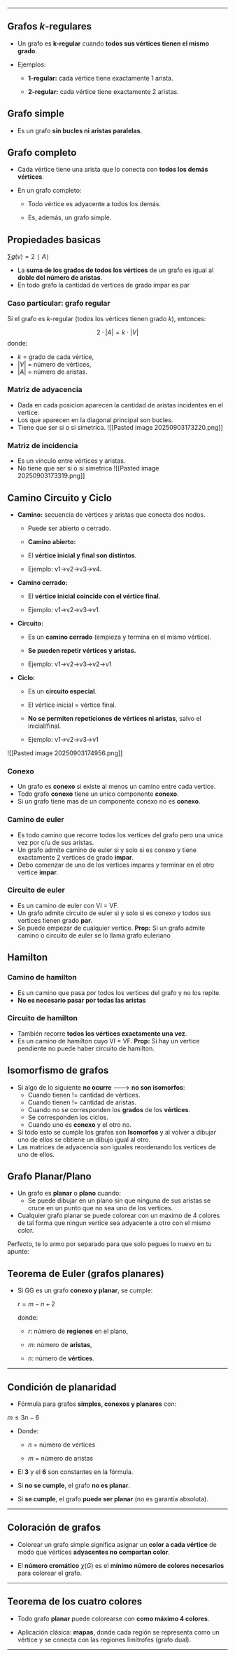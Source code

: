 -- -
## Grafos _k_-regulares

- Un grafo es **k-regular** cuando **todos sus vértices tienen el mismo grado**.
    
- Ejemplos:
    
    - **1-regular:** cada vértice tiene exactamente 1 arista.
        
    - **2-regular:** cada vértice tiene exactamente 2 aristas.
        

## Grafo simple

- Es un grafo **sin bucles ni aristas paralelas**.
    
## Grafo completo

- Cada vértice tiene una arista que lo conecta con **todos los demás vértices**.
    
- En un grafo completo:
    
    - Todo vértice es adyacente a todos los demás.
        
    - Es, además, un grafo simple.
        

## Propiedades basicas

$∑g⁡(v)=2∣A∣$

- La **suma de los grados de todos los vértices** de un grafo es igual al **doble del número de aristas**.
- En todo grafo la cantidad de vertices de grado impar es par
### Caso particular: grafo regular
Si el grafo es $k$-regular (todos los vértices tienen grado $k$), entonces:

$$
2 \cdot |A| = k \cdot |V| 
$$
donde:
- $k$ = grado de cada vértice,  
- $|V|$ = número de vértices,  
- $|A|$ = número de aristas.

### Matriz de adyacencia
- Dada en cada posicion aparecen la cantidad de aristas incidentes en el vertice.
- Los que aparecen en la diagonal principal son bucles.
- Tiene que ser si o si simetrica.
![[Pasted image 20250903173220.png]]

### Matriz de incidencia
- Es un vinculo entre vértices y aristas.
- No tiene que ser si o si simetrica
![[Pasted image 20250903173319.png]]

##  Camino Circuito y Ciclo

- **Camino:** secuencia de vértices y aristas que conecta dos nodos.  
	- Puede ser abierto o cerrado.
    - **Camino abierto:**
    
    - El **vértice inicial y final son distintos**.
        
    - Ejemplo: v1→v2→v3→v4​.
        
- **Camino cerrado:**
    
    - El **vértice inicial coincide con el vértice final**.
        
    - Ejemplo: v1→v2→v3→v1​.

- **Circuito:**
    
    - Es un **camino cerrado** (empieza y termina en el mismo vértice).
        
    - **Se pueden repetir vértices y aristas.**
        
    - Ejemplo: v1→v2→v3→v2→v1
        

- **Ciclo:**
    
    - Es un **circuito especial**.
        
    - El vértice inicial = vértice final.
        
    - **No se permiten repeticiones de vértices ni aristas**, salvo el inicial/final.
        
    - Ejemplo: v1→v2→v3→v1
        
![[Pasted image 20250903174956.png]]

### Conexo
- Un grafo es **conexo** si existe al menos un camino entre cada vertice.
- Todo grafo **conexo** tiene un unico componente **conexo**.
- Si un grafo tiene mas de un componente conexo no es **conexo**.

### Camino de euler
- Es todo camino que recorre todos los vertices del grafo pero una unica vez por c/u de sus aristas.
- Un grafo admite camino de euler si y solo si es conexo y tiene exactamente 2 vertices de grado **impar**.
- Debo comenzar de uno de los vertices impares y terminar en el otro vertice **impar**.

### Circuito de euler
- Es un camino de euler con  VI = VF.
- Un grafo admite circuito de euler si y solo si es conexo y todos sus vertices tienen grado **par**.
- Se puede empezar de cualquier vertice.
**Prop:** Si un grafo admite camino o circuito de euler se lo llama grafo euleriano

## Hamilton

### Camino de hamilton
- Es un camino que pasa por todos los vertices del grafo y no los repite.
- **No es necesario pasar por todas las aristas**

### Circuito de hamilton
- También recorre **todos los vértices exactamente una vez**.
- Es un camino de hamilton cuyo VI = VF.
**Prop:** Si hay un vertice pendiente no puede haber circuito de hamilton.

## Isomorfismo de grafos
- Si algo de lo siguiente **no ocurre** ---> **no son isomorfos**: 
	- Cuando tienen != cantidad de vértices.
	- Cuando tienen != cantidad de aristas.
	- Cuando no se corresponden los **grados** de los **vértices**.
	- Se corresponden los ciclos.
	- Cuando uno es **conexo** y el otro no.
- Si todo esto se cumple los grafos son **Isomorfos** y al volver a dibujar uno de ellos se obtiene un dibujo igual al otro. 
- Las matrices de adyacencia son iguales reordenando los vertices de uno de ellos.

## Grafo Planar/Plano
- Un grafo es **planar** o **plano** cuando: 
	- Se puede dibujar en un plano sin que ninguna de sus aristas se cruce en un punto que no sea uno de los vertices.
- Cualquier grafo planar se puede colorear con un maximo de 4 colores de tal forma que ningun vertice sea adyacente a otro con el mismo color.

Perfecto, te lo armo por separado para que solo pegues lo nuevo en tu apunte:

## Teorema de Euler (grafos planares)

- Si GG es un grafo **conexo y planar**, se cumple:
    
    $r = m - n + 2$
    
    donde:
    
    - $r$: número de **regiones** en el plano,
        
    - $m$: número de **aristas**,
        
    - $n$: número de **vértices**.
        
---

## Condición de planaridad

- Fórmula para grafos **simples, conexos y planares** con:
    

$m \leq 3n - 6$

- Donde:
    
    - $n$ = número de vértices
        
    - $m$ = número de aristas
        
- El **3** y el **6** son constantes en la fórmula.
    
- Si **no se cumple**, el grafo **no es planar**.
    
- Si **se cumple**, el grafo **puede ser planar** (no es garantía absoluta).
    

---

## Coloración de grafos

- Colorear un grafo simple significa asignar un **color a cada vértice** de modo que vértices **adyacentes no compartan color**.
    
- El **número cromático** $χ(G)$ es el **mínimo número de colores necesarios** para colorear el grafo.
    

---

## Teorema de los cuatro colores

- Todo grafo **planar** puede colorearse con **como máximo 4 colores**.
    
- Aplicación clásica: **mapas**, donde cada región se representa como un vértice y se conecta con las regiones limítrofes (grafo dual).
    

---

